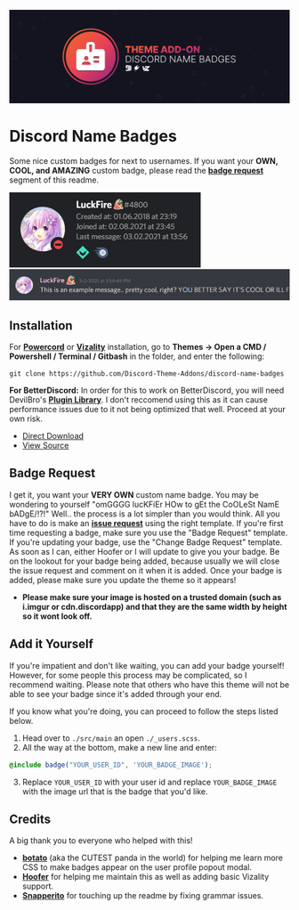 ![Banner](./assets/banner.png)

# Discord Name Badges
Some nice custom badges for next to usernames. If you want your **OWN, COOL, and AMAZING** custom badge, please read the **[badge request](https://github.com/Discord-Theme-Addons/discord-name-badges#badge-request)** segment of this readme.

![Preview](./screenshots/UsermodalPreview.png)
![Preview](./screenshots/MessagePreview.png)

## Installation
For **[Powercord](http://powercord.dev/)** or **[Vizality](https://vizality.com/)** installation, go to **Themes -> Open a CMD / Powershell / Terminal / Gitbash** in the folder, and enter the following:
```
git clone https://github.com/Discord-Theme-Addons/discord-name-badges
```

**For BetterDiscord:**
In order for this to work on BetterDiscord, you will need DevilBro's **[Plugin Library](https://github.com/mwittrien/BetterDiscordAddons/tree/master/Library/)**. I don't reccomend using this as it can cause performance issues due to it not being optimized that well. Proceed at your own risk.
- [Direct Download](https://betterdiscord.net/ghdl?id=3555)
- [View Source](https://raw.githack.com/Discord-Theme-Addons/discord-name-badges/main/src/main/betterdiscord/NameBadges.theme.css)

## Badge Request
I get it, you want your **VERY OWN** custom name badge. You may be wondering to yourself "omGGGG lucKFiEr HOw to gEt the CoOLeSt NamE bADgE/!?!" Well.. the process is a lot simpler than you would think. All you have to do is make an **[issue request](https://github.com/Discord-Theme-Addons/discord-name-badges/issues/new/choose)** using the right template. If you're first time requesting a badge, make sure you use the "Badge Request" template. If you're updating your badge, use the "Change Badge Request" template. As soon as I can, either Hoofer or I will update to give you your badge. Be on the lookout for your badge being added, because usually we will close the issue request and comment on it when it is added. Once your badge is added, please make sure you update the theme so it appears!
- **Please make sure your image is hosted on a trusted domain (such as i.imgur or cdn.discordapp) and that they are the same width by height so it wont look off.**

## Add it Yourself
If you're impatient and don't like waiting, you can add your badge yourself! However, for some people this process may be complicated, so I recommend waiting. Please note that others who have this theme will not be able to see your badge since it's added through your end. 

If you know what you're doing, you can proceed to follow the steps listed below.
1. Head over to `./src/main` an open `./_users.scss`.
2. All the way at the bottom, make a new line and enter:
```scss
@include badge("YOUR_USER_ID", 'YOUR_BADGE_IMAGE');
```
3. Replace `YOUR_USER_ID` with your user id and replace `YOUR_BADGE_IMAGE` with the image url that is the badge that you'd like.

## Credits 
A big thank you to everyone who helped with this!
- **[botato](https://github.com/bototo2)** (aka the CUTEST panda in the world) for helping me learn more CSS to make badges appear on the user profile popout modal. 
- **[Hoofer](https://github.com/HooferDevelops)** for helping me maintain this as well as adding basic Vizality support.
- **[Snapperito](https://github.com/Snapperito)** for touching up the readme by fixing grammar issues.